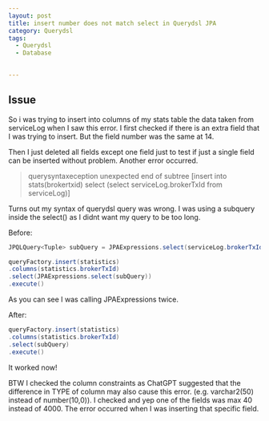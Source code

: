 ```yaml
---
layout: post
title: insert number does not match select in Querydsl JPA
category: Querydsl 
tags:
  - Querydsl
  - Database

  
---
```

## Issue
So i was trying to insert into columns of my stats table the data taken 
from serviceLog when I saw this error. I first checked if there is an 
extra field that I was trying to insert. But the field number was the 
same at 14.

Then I just deleted all fields except one field just to test if just 
a single field can be inserted without problem. Another error occurred.

> querysyntaxeception unexpected end of subtree [insert into stats(brokertxid) select (select serviceLog.brokerTxId from serviceLog)]

Turns out my syntax of querydsl query was wrong. I was using a subquery inside the select() as I didnt want my query to be too long.

Before:
```java
JPQLQuery<Tuple> subQuery = JPAExpressions.select(serviceLog.brokerTxId).from(serviceLog)

queryFactory.insert(statistics)
.columns(statistics.brokerTxId)
.select(JPAExpressions.select(subQuery))
.execute()
```

As you can see I was calling JPAExpressions twice.

After:
```java
queryFactory.insert(statistics)
.columns(statistics.brokerTxId)
.select(subQuery)
.execute()
```

It worked now!

BTW I checked the column constraints as ChatGPT suggested that 
the difference in TYPE of column may also cause this error. 
(e.g. varchar2(50) instead of number(10,0)). I checked and yep one 
of the fields was max 40 instead of 4000. The error occurred when I was
inserting that specific field.
